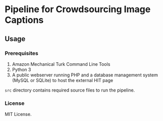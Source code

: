 # Pipeline for Crowdsourcing Image Captions

## Usage
### Prerequisites
1. Amazon Mechanical Turk Command Line Tools
2. Python 3
3. A public webserver running PHP and a database management system (MySQL or SQLite) to host the external HIT page

`src` directory contains required source files to run the pipeline.

### License
MIT License.
